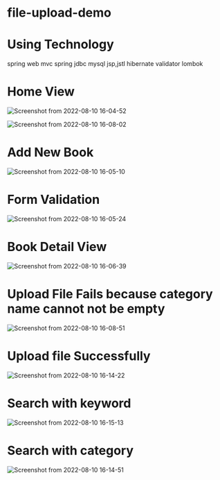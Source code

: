 # file-upload-demo

# Using Technology
spring web mvc
spring jdbc
mysql
jsp,jstl
hibernate validator
lombok


# Home View

![Screenshot from 2022-08-10 16-04-52](https://user-images.githubusercontent.com/93853354/183871901-c270e33e-b358-43b2-a191-3f6a9959767f.png)

![Screenshot from 2022-08-10 16-08-02](https://user-images.githubusercontent.com/93853354/183873224-e5df8caa-9f74-42b6-b4f9-7e975aedad21.png)

# Add New Book

![Screenshot from 2022-08-10 16-05-10](https://user-images.githubusercontent.com/93853354/183873572-e57e1dde-cf88-4ccc-bdc6-0175f003c210.png)

# Form Validation

![Screenshot from 2022-08-10 16-05-24](https://user-images.githubusercontent.com/93853354/183873929-16e3bea0-bc31-4cba-aa97-4c40d4f318c8.png)

# Book Detail View 

![Screenshot from 2022-08-10 16-06-39](https://user-images.githubusercontent.com/93853354/183873392-1cac3482-54f2-483f-bdd7-ecd0b337aed8.png)

# Upload File Fails because category name cannot not be empty

![Screenshot from 2022-08-10 16-08-51](https://user-images.githubusercontent.com/93853354/183874029-5da8b48a-3212-4182-81cb-917748a80c7e.png)

# Upload file Successfully

![Screenshot from 2022-08-10 16-14-22](https://user-images.githubusercontent.com/93853354/183874161-5f40c866-10e9-4b9c-acbe-30e349d12efd.png)

# Search with keyword

![Screenshot from 2022-08-10 16-15-13](https://user-images.githubusercontent.com/93853354/183874292-eab33117-08c5-487a-80bb-813895517d22.png)

# Search with category

![Screenshot from 2022-08-10 16-14-51](https://user-images.githubusercontent.com/93853354/183874402-1d7a94e3-5b88-4cbf-9439-9b96b1658e87.png)



